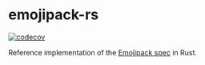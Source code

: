 # emojipack-rs

[![codecov](https://codecov.io/gh/emojipack/emojipack-rs/branch/master/graph/badge.svg?token=0YLMRVSIRM)](https://codecov.io/gh/emojipack/emojipack-rs)

Reference implementation of the [Emojipack spec](https://github.com/emojipack/spec) in Rust.
